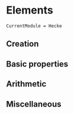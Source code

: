 # Elements
```@meta
CurrentModule = Hecke
```


## Creation

## Basic properties

## Arithmetic

## Miscellaneous
